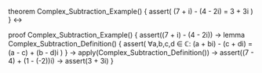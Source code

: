 theorem Complex_Subtraction_Example() {
  assert(
    (7 + i) - (4 - 2i) = 3 + 3i
  )
} ↔

proof Complex_Subtraction_Example() {
  assert((7 + i) - (4 - 2i)) →
  lemma Complex_Subtraction_Definition() {
    assert(
      ∀a,b,c,d ∈ ℂ: (a + bi) - (c + di) = (a - c) + (b - d)i
    )
  } →
  apply(Complex_Subtraction_Definition()) →
  assert((7 - 4) + (1 - (-2))i) →
  assert(3 + 3i)
}